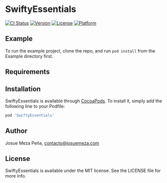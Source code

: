 # SwiftyEssentials

[![CI Status](http://img.shields.io/travis/josuemeza/SwiftyEssentials.svg?style=flat)](https://travis-ci.org/josuemeza/SwiftyEssentials)
[![Version](https://img.shields.io/cocoapods/v/SwiftyEssentials.svg?style=flat)](http://cocoapods.org/pods/SwiftyEssentials)
[![License](https://img.shields.io/cocoapods/l/SwiftyEssentials.svg?style=flat)](http://cocoapods.org/pods/SwiftyEssentials)
[![Platform](https://img.shields.io/cocoapods/p/SwiftyEssentials.svg?style=flat)](http://cocoapods.org/pods/SwiftyEssentials)

## Example

To run the example project, clone the repo, and run `pod install` from the Example directory first.

## Requirements

## Installation

SwiftyEssentials is available through [CocoaPods](http://cocoapods.org). To install
it, simply add the following line to your Podfile:

```ruby
pod 'SwiftyEssentials'
```

## Author

Josue Meza Peña, contacto@josuemeza.com

## License

SwiftyEssentials is available under the MIT license. See the LICENSE file for more info.
